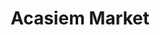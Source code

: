 ---
title: "Acasiem Market"
url: /ciudad-autonoma-de-buenos-aires/acasiem-market/
shop: Supermarkt
---